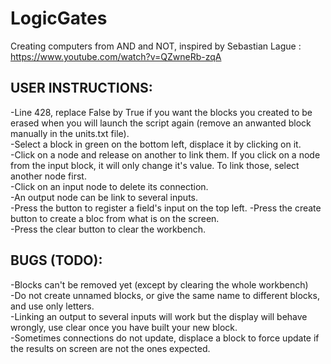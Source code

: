 # LogicGates
Creating computers from AND and NOT, inspired by Sebastian Lague : https://www.youtube.com/watch?v=QZwneRb-zqA

## USER INSTRUCTIONS:  
-Line 428, replace False by True if you want the blocks you created to be erased when you will launch the script again (remove an anwanted block manually in the units.txt file).  
-Select a block in green on the bottom left, displace it by clicking on it.   
-Click on a node and release on another to link them. If you click on a node from the input block, it will only change it's value. To link those, select another node first.  
-Click on an input node to delete its connection.  
-An output node can be link to several inputs.  
-Press the button to register a field's input on the top left. 
-Press the create button to create a bloc from what is on the screen.  
-Press the clear button to clear the workbench.   


## BUGS (TODO):  
-Blocks can't be removed yet (except by clearing the whole workbench)  
-Do not create unnamed blocks, or give the same name to different blocks, and use only letters.  
-Linking an output to several inputs will work but the display will behave wrongly, use clear once you have built your new block.   
-Sometimes connections do not update, displace a block to force update if the results on screen are not the ones expected.   

